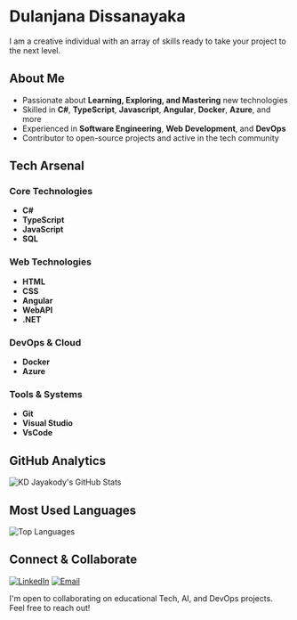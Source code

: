 # Dulanjana Dissanayaka

I am a creative individual with an array of skills ready to take your project to the next level.

## About Me
- Passionate about **Learning, Exploring, and Mastering** new technologies
- Skilled in **C#**, **TypeScript**, **Javascript**, **Angular**, **Docker**, **Azure**, and more
- Experienced in **Software Engineering**, **Web Development**, and **DevOps**
- Contributor to open-source projects and active in the tech community

## Tech Arsenal

### Core Technologies
- **C#**
- **TypeScript**
- **JavaScript**
- **SQL**

### Web Technologies
- **HTML**
- **CSS**
- **Angular**
- **WebAPI**
- **.NET**

### DevOps & Cloud
- **Docker**
- **Azure**

### Tools & Systems
- **Git**
- **Visual Studio**
- **VsCode**

## GitHub Analytics

![KD Jayakody's GitHub Stats](https://github-readme-stats.vercel.app/api?username=Dulanjana&show_icons=true&theme=tokyonight)

## Most Used Languages
![Top Languages](https://github-readme-stats.vercel.app/api/top-langs/?username=Dulanjana&layout=compact&theme=tokyonight)

## Connect & Collaborate
[![LinkedIn](https://img.shields.io/badge/-LinkedIn-0077B5?style=flat-square&logo=linkedin&logoColor=white)](https://www.linkedin.com/in/damith-dulanjana-dissanayaka/)
[![Email](https://img.shields.io/badge/-Email-D14836?style=flat-square&logo=gmail&logoColor=white)](mailto:ddissanayaka496@gmail.com)

I'm open to collaborating on educational Tech, AI, and DevOps projects. Feel free to reach out!

